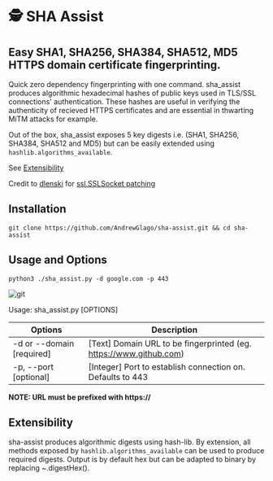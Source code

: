 # 🕵️ SHA Assist

## Easy SHA1, SHA256, SHA384, SHA512, MD5 HTTPS domain certificate fingerprinting.

Quick zero dependency fingerprinting with one command. sha_assist produces algorithmic hexadecimal hashes of public keys used in TLS/SSL connections' authentication. These hashes are useful in verifying the authenticity of recieved HTTPS certificates and are essential in thwarting MiTM attacks for example.

Out of the box, sha_assist exposes 5 key digests i.e. (SHA1, SHA256, SHA384, SHA512 and MD5) but can be easily extended using `hashlib.algorithms_available`.

See [Extensibility](#Extensibility)

Credit to [dlenski](https://gist.github.com/dlenski) for [ssl.SSLSocket patching](https://gist.github.com/dlenski/fc42156c00a615f4aa18a6d19d67e208)

## Installation

`git clone https://github.com/AndrewGlago/sha-assist.git && cd sha-assist`

## Usage and Options

`python3 ./sha_assist.py -d google.com -p 443`

![git](https://user-images.githubusercontent.com/87580113/128281173-12ab0604-2711-4633-b66c-81067d876e49.png)


Usage: sha_assist.py [OPTIONS]

| Options | Description |
| ------------------------- | ------------------------------------------------------------------ |
| -d or --domain [required] | [Text] Domain URL to be fingerprinted (eg. https://www.github.com) |
| -p, --port [optional] | [Integer] Port to establish connection on. Defaults to 443 |

**NOTE: URL must be prefixed with https://**

## Extensibility

sha-assist produces algorithmic digests using hash-lib. By extension, all methods exposed by `hashlib.algorithms_available` can be used to produce required digests.
Output is by default hex but can be adapted to binary by replacing ~.digestHex().
